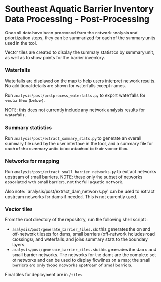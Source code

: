 # Southeast Aquatic Barrier Inventory Data Processing - Post-Processing

Once all data have been processed from the network analysis and prioritization steps, they can be summarized for each of the summary units used in the tool.

Vector tiles are created to display the summary statistics by summary unit, as well as to show points for the barrier inventory.

### Waterfalls

Waterfalls are displayed on the map to help users interpret network results. No additional details are shown for waterfalls except names.

Run `analysis/post/postprocess_waterfalls.py` to export waterfalls for vector tiles (below).

NOTE: this does not currently include any network analysis results for waterfalls.

### Summary statistics

Run `analysis/post/extract_summary_stats.py` to generate an overall summary file used by the user interface in the tool, and a summary file for each of the summary units to be attached to their vector tiles.

### Networks for mapping

Run `analysis/post/extract_small_barrier_networks.py` to extract networks upstream of small barriers.
NOTE: these only the subset of networks associated with small barriers, not the full aquatic network.

Also note:
`analysis/post/extract_dam_networks.py' can be used to extract upstream networks for dams if needed.
This is not currently used.

### Vector tiles

From the root directory of the repository, run the following shell scripts:

-   `analysis/post/generate_barrier_tiles.sh`: this generates the on and off-network tilesets for dams, small barriers (off-network includes road crossings), and waterfalls, and joins summary stats to the boundary layers.
-   `analysis/post/generate_barrier_tiles.sh`: this generates the dams and small barrier networks. The networks for the dams are the complete set of networks and can be used to display flowlines on a map; the small barriers are only those networks upstream of small barriers.

Final tiles for deployment are in `/tiles`
